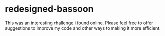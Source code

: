 # redesigned-bassoon
This was an interesting challenge i found online. Please feel free to offer suggestions to improve my code and other ways to making it more efficient. 
